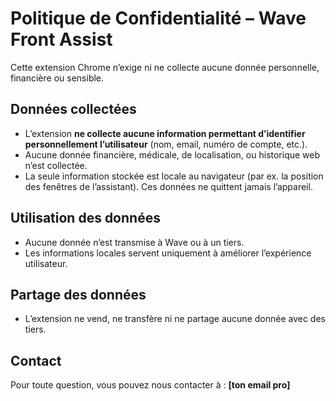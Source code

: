 # Politique de Confidentialité – Wave Front Assist

Cette extension Chrome n’exige ni ne collecte aucune donnée personnelle, financière ou sensible.

## Données collectées
- L’extension **ne collecte aucune information permettant d’identifier personnellement l’utilisateur** (nom, email, numéro de compte, etc.).
- Aucune donnée financière, médicale, de localisation, ou historique web n’est collectée.
- La seule information stockée est locale au navigateur (par ex. la position des fenêtres de l’assistant). Ces données ne quittent jamais l’appareil.

## Utilisation des données
- Aucune donnée n’est transmise à Wave ou à un tiers.
- Les informations locales servent uniquement à améliorer l’expérience utilisateur.

## Partage des données
- L’extension ne vend, ne transfère ni ne partage aucune donnée avec des tiers.

## Contact
Pour toute question, vous pouvez nous contacter à : **[ton email pro]**
